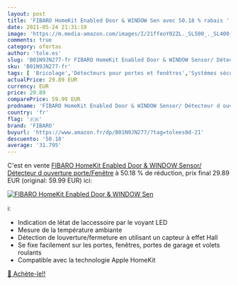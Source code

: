 ```yaml
---
layout: post
title: 'FIBARO HomeKit Enabled Door & WINDOW Sen avec 50.18 % rabais '
date: 2021-05-24 21:31:19
image: 'https://m.media-amazon.com/images/I/21ffeoY02ZL._SL500_._SL400_.jpg'
comments: true
category: ofertas
author: 'tole.es'
slug: 'B01N9JN277-fr FIBARO HomeKit Enabled Door & WINDOW Sensor/ Détecteur d...'
sku: 'B01N9JN277-fr'
tags: [ 'Bricolage','Détecteurs pour portes et fenêtres','Systèmes sécurité pour la maison','Sécurité','fibaro', ]
actualPrice: 29.89 EUR
currency: EUR
price: 29.89
comparePrice: 59.99 EUR
prodname: 'FIBARO HomeKit Enabled Door & WINDOW Sensor/ Détecteur d ouverture porte/Fenêtre'
country: 'fr'
flag: '🇫🇷'
brand: 'FIBARO'
buyurl: 'https://www.amazon.fr/dp/B01N9JN277/?tag=tolees0d-21'
descuento: '50.18'
average: '31.795'
---
```


C'est en vente [FIBARO HomeKit Enabled Door & WINDOW Sensor/ Détecteur d ouverture porte/Fenêtre](https://www.amazon.fr/dp/B01N9JN277/?tag=tolees0d-21)  à  50.18 % de réduction, prix final  29.89 EUR (original: 59.99 EUR) ici:

[![FIBARO HomeKit Enabled Door & WINDOW Sen](https://m.media-amazon.com/images/I/21ffeoY02ZL._SL500_._SL400_.jpg)](https://www.amazon.fr/dp/B01N9JN277/?tag=tolees0d-21)

ℹ️:

- Indication de létat de laccessoire par le voyant LED
- Mesure de la température ambiante
- Détection de louverture/fermeture en utilisant un capteur à effet Hall
- Se fixe facilement sur les portes, fenêtres, portes de garage et volets roulants
- Compatible avec la technologie Apple HomeKit

[🛒 Achète-le!!](https://www.amazon.fr/dp/B01N9JN277/?tag=tolees0d-21)

